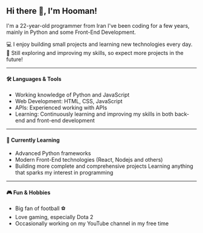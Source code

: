 ## Hi there 👋, I'm Hooman!

I'm a 22-year-old programmer from Iran 
I've been coding for a few years, mainly in Python and some Front-End Development.  

💻 I enjoy building small projects and learning new technologies every day.  
🚀 Still exploring and improving my skills, so expect more projects in the future!  

---

#### 🛠 Languages & Tools
- Working knowledge of Python and JavaScript  
- Web Development: HTML, CSS, JavaScript  
- APIs: Experienced working with APIs  
- Learning: Continuously learning and improving my skills in both back-end and front-end development  

---

#### 🌱 Currently Learning
- Advanced Python frameworks  
- Modern Front-End technologies (React, Nodejs and others)  
- Building more complete and comprehensive projects
Learning anything that sparks my interest in programming

---

#### 🎮 Fun & Hobbies
- Big fan of football ⚽  
- Love gaming, especially Dota 2  
- Occasionally working on my YouTube channel in my free time
